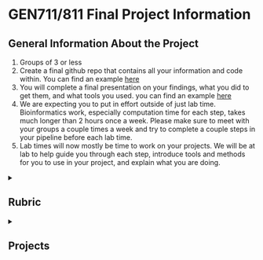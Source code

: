 # GEN711/811 Final Project Information

## General Information About the Project

1. Groups of 3 or less
2. Create a final github repo that contains all your information and code within. You can find an example [here](sample_repo/)
3. You will complete a final presentation on your findings, what you did to get them, and what tools you used. you can find an example [here](https://github.com/Kale-23/Qiime2_Microbiome_Analysis/blob/main/presentation/gen711_final_presentation.pdf)
4. We are expecting you to put in effort outside of just lab time. Bioinformatics work, especially computation time for each step, takes much longer than 2 hours once a week. Please make sure to meet with your groups a couple times a week and try to complete a couple steps in your pipeline before each lab time.
5. Lab times will now mostly be time to work on your projects. We will be at lab to help guide you through each step, introduce tools and methods for you to use in your project, and explain what you are doing.

<details> <summary><H2> Rubric </H2></summary>

## GEN711/811 Final Project Rubric (50 points total)

### Project Submission (30 points) 
Due no later than last day of finals (can submit eariler)

- 5 pts. formtting sections/organization
    - make sure to use proper mardown formatting in your README file
- 5 pts. background
    - paper + citation, summary, data, goal
- 7.5 pts. methods (1 or more citations)
    - README section of tools + explanation of what they do
- 5 pts. results figure/interpretation
    - At least 2 figures + accurate figure captions in your README
- 7.5 pts. reproducibility
    - your `script.sh` is included in the repo. 
    - the script would work if downloaded and run
    - code includes comments, loops, logic, etc

### Presentation (20 points)
- 15 pts. Presentation Content
    - Each group member participates in presenting information 
        - You can't split project by project vs presentation, each person should have some project and presentation part
- 5 pts. Can answer questions from the audience
    - If presentations are online, the 5 points is included above and there won't be questions

</details> <!-- End Rubric -->

<details> <summary><H2> Projects </H2></summary>

[Qiime2 Microbiome Analysis](qiime2_microbiome_project/)


[Mystery Bacterial Genome Assembly](bacterial_genome_project/)

</details> <!-- End Projects -->


